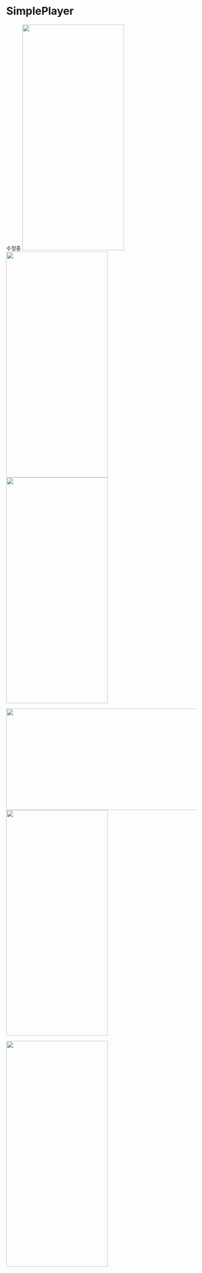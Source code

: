 # SimplePlayer
수정중
<img  height="600" width="270" src="https://user-images.githubusercontent.com/68229193/167566576-1f421a47-a9b8-478f-931a-2543905dbed2.jpg"/> <img height="600" width="270" src="https://user-images.githubusercontent.com/68229193/167567695-d60f1b26-856e-408a-8ff1-91b733b78cf5.jpg"/>
<img height="600" width="270" src="https://user-images.githubusercontent.com/68229193/167567070-94829a02-c74e-4f29-8de8-3875a2d01fca.jpg"/>

<img height="270" width="600" src="https://user-images.githubusercontent.com/68229193/167567569-fb8a4224-4a85-4655-af06-1d6b9d386f2a.jpg"/> <img height="600" width="270" src="https://user-images.githubusercontent.com/68229193/167567622-47660ffc-2dd5-4e3b-a8d3-f7e9193ca542.jpg"/>

<img height="600" width="270" src="https://user-images.githubusercontent.com/68229193/167567761-5d6408d0-1c30-4f7d-b3dd-a6e7b083972f.jpg"/>
